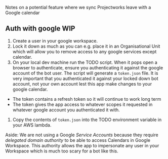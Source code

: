 Notes on a potential feature where we sync Projectworks leave with a Google calendar

## Auth with google WIP

1. Create a user in your google workspace.
1. Lock it down as much as you can e.g. place it in an Organisational Unit which will allow you to remove access to any google services except calendar.
1. On your local dev machine run the TODO script. When it pops open a browser to authenticate, ensure you authenticating it against the google account of the bot user. The script will generate a `token.json` file. It is very important that you authenticated it against your locked down bot account, not your own account lest this app make changes to your google calendar.
  * The token contains a refresh token so it will continue to work long term
  * The token gives the app access to whatever scopes it requested in whatever google account you authenticated it with.
1. Copy the contents of `token.json` into the TODO environment variable in your AWS lambda.

Aside: We are not using a Google _Service Accounts_  because they require _delegated domain authority_ to be able to access Calendars in Google Workspace. This authority allows the app to impersonate any user in your Workspace which is much too scary for a bot like this.
